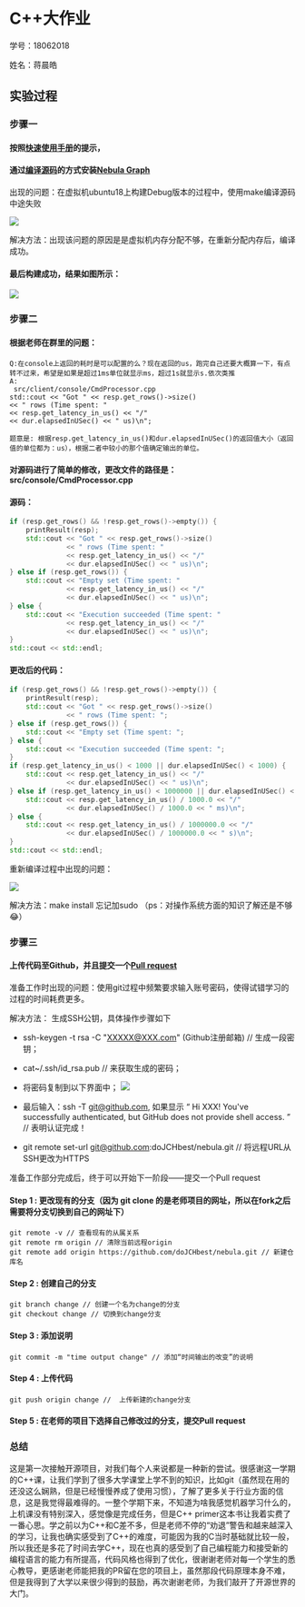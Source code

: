 # C++大作业

学号：18062018

姓名：蒋晨皓

## 实验过程

### 步骤一

#### 按照[快速使用手册](https://github.com/vesoft-inc/nebula/blob/master/docs/manual-CN/1.overview/2.quick-start/1.get-started.md)的提示，
#### 通过[编译源码](https://github.com/vesoft-inc/nebula/blob/master/docs/manual-EN/3.build-develop-and-administration/1.build/1.build-source-code.md)的方式安装[Nebula Graph](https://github.com/vesoft-inc/nebula)

出现的问题：在虚拟机ubuntu18上构建Debug版本的过程中，使用make编译源码中途失败

![](https://user-images.githubusercontent.com/54877997/71333815-8a9af080-2576-11ea-9483-1ea4f70b469d.jpg)

解决方法：出现该问题的原因是是虚拟机内存分配不够，在重新分配内存后，编译成功。

#### 最后构建成功，结果如图所示：

![](https://user-images.githubusercontent.com/54877997/71334158-e6b24480-2577-11ea-9cec-adc6439df5b2.jpg)

### 步骤二

#### 根据老师在群里的问题：
```
Q:在console上返回的耗时是可以配置的么？现在返回的us，跑完自己还要大概算一下，有点转不过来，希望是如果是超过1ms单位就显示ms，超过1s就显示s.依次类推
A:
 src/client/console/CmdProcessor.cpp
std::cout << "Got " << resp.get_rows()->size()
<< " rows (Time spent: "
<< resp.get_latency_in_us() << "/"
<< dur.elapsedInUSec() << " us)\n";

题意是: 根据resp.get_latency_in_us()和dur.elapsedInUSec()的返回值大小（返回值的单位都为：us），根据二者中较小的那个值确定输出的单位。
```
#### 对源码进行了简单的修改，更改文件的路径是：src/console/CmdProcessor.cpp

#### 源码：
```C++
if (resp.get_rows() && !resp.get_rows()->empty()) {
    printResult(resp);
    std::cout << "Got " << resp.get_rows()->size()
              << " rows (Time spent: "
              << resp.get_latency_in_us() << "/"
              << dur.elapsedInUSec() << " us)\n";
} else if (resp.get_rows()) {
    std::cout << "Empty set (Time spent: "
              << resp.get_latency_in_us() << "/"
              << dur.elapsedInUSec() << " us)\n";
} else {
    std::cout << "Execution succeeded (Time spent: "
              << resp.get_latency_in_us() << "/"
              << dur.elapsedInUSec() << " us)\n";
}
std::cout << std::endl;
```

#### 更改后的代码：
```C++
if (resp.get_rows() && !resp.get_rows()->empty()) {
    printResult(resp);
    std::cout << "Got " << resp.get_rows()->size()
              << " rows (Time spent: ";
} else if (resp.get_rows()) {
    std::cout << "Empty set (Time spent: ";
} else {
    std::cout << "Execution succeeded (Time spent: ";
}
if (resp.get_latency_in_us() < 1000 || dur.elapsedInUSec() < 1000) {
    std::cout << resp.get_latency_in_us() << "/"
              << dur.elapsedInUSec() << " us)\n";
} else if (resp.get_latency_in_us() < 1000000 || dur.elapsedInUSec() < 1000000) {
    std::cout << resp.get_latency_in_us() / 1000.0 << "/"
              << dur.elapsedInUSec() / 1000.0 << " ms)\n";
} else {
    std::cout << resp.get_latency_in_us() / 1000000.0 << "/"
              << dur.elapsedInUSec() / 1000000.0 << " s)\n";
}
std::cout << std::endl;
```

重新编译过程中出现的问题：

![](https://user-images.githubusercontent.com/54877997/71347816-1b3cf500-25a6-11ea-93d2-099fc1a80637.jpg)

解决方法：make install 忘记加sudo （ps：对操作系统方面的知识了解还是不够😂）

### 步骤三

#### 上传代码至Github，并且提交一个[Pull request](https://github.com/vesoft-inc/nebula/pull/1492)

准备工作时出现的问题：使用git过程中频繁要求输入账号密码，使得试错学习的过程的时间耗费更多。

解决方法： 生成SSH公钥，具体操作步骤如下

- ssh-keygen -t rsa -C "XXXXX@XXX.com" (Github注册邮箱) // 生成一段密钥；

- cat~/.ssh/id_rsa.pub // 来获取生成的密码；
         
- 将密码复制到以下界面中；
![](https://user-images.githubusercontent.com/54877997/71336739-70b3da80-2583-11ea-9a12-bf9993f7323c.png)

- 最后输入：ssh -T git@github.com, 如果显示 “ Hi XXX! You've successfully authenticated, but GitHub does not provide shell access. ”  // 表明认证完成！

- git remote set-url git@github.com:doJCHbest/nebula.git // 将远程URL从SSH更改为HTTPS

准备工作部分完成后，终于可以开始下一阶段——提交一个Pull request

#### Step 1 : 更改现有的分支（因为 git clone 的是老师项目的网址，所以在fork之后需要将分支切换到自己的网址下） 
```
git remote -v // 查看现有的从属关系
git remote rm origin // 清除当前远程origin
git remote add origin https://github.com/doJCHbest/nebula.git // 新建仓库名
```
#### Step 2 : 创建自己的分支
```
git branch change // 创建一个名为change的分支
git checkout change // 切换到change分支
```
#### Step 3 : 添加说明
```
git commit -m "time output change" // 添加“时间输出的改变”的说明
```
#### Step 4 : 上传代码
```
git push origin change //  上传新建的change分支
```
#### Step 5 : 在老师的项目下选择自己修改过的分支，提交Pull request

### 总结
这是第一次接触开源项目，对我们每个人来说都是一种新的尝试。很感谢这一学期的C++课，让我们学到了很多大学课堂上学不到的知识，比如git（虽然现在用的还没这么娴熟，但是已经慢慢养成了使用习惯），了解了更多关于行业方面的信息，这是我觉得最难得的。一整个学期下来，不知道为啥我感觉机器学习什么的，上机课没有特别深入，感觉像是完成任务，但是C++ primer这本书让我着实费了一番心思。学之前以为C++和C差不多，但是老师不停的“劝退”警告和越来越深入的学习，让我也确实感受到了C++的难度，可能因为我的C当时基础就比较一般，所以我还是多花了时间去学C++，现在也真的感受到了自己编程能力和接受新的编程语言的能力有所提高，代码风格也得到了优化，很谢谢老师对每一个学生的悉心教导，更感谢老师能把我的PR留在您的项目上，虽然那段代码原理本身不难，但是我得到了大学以来很少得到的鼓励，再次谢谢老师，为我们敲开了开源世界的大门。
